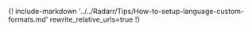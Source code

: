 {! include-markdown '../../Radarr/Tips/How-to-setup-language-custom-formats.md' rewrite_relative_urls=true !}
